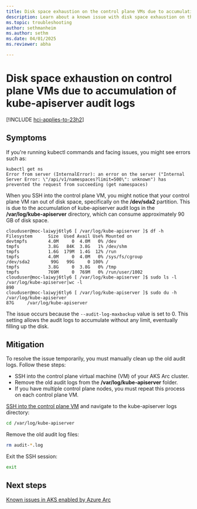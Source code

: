 ```yaml
---
title: Disk space exhaustion on the control plane VMs due to accumulation of kube-apiserver audit logs
description: Learn about a known issue with disk space exhaustion on the control plane VMs due to accumulation of kube-apiserver audit logs.
ms.topic: troubleshooting
author: sethmanheim
ms.author: sethm
ms.date: 04/01/2025
ms.reviewer: abha

---
```


# Disk space exhaustion on control plane VMs due to accumulation of kube-apiserver audit logs

[!INCLUDE [hci-applies-to-23h2](includes/hci-applies-to-23h2.md)]

## Symptoms

If you're running kubectl commands and facing issues, you might see errors such as:

```output
kubectl get ns
Error from server (InternalError): an error on the server ("Internal Server Error: \"/api/v1/namespaces?limit=500\": unknown") has prevented the request from succeeding (get namespaces)
```

When you SSH into the control plane VM, you might notice that your control plane VM ran out of disk space, specifically on the **/dev/sda2** partition. This is due to the accumulation of kube-apiserver audit logs in the **/var/log/kube-apiserver** directory, which can consume approximately 90 GB of disk space.

```output
clouduser@moc-laiwyj6tly6 [ /var/log/kube-apiserver ]$ df -h
Filesystem      Size  Used Avail Use% Mounted on
devtmpfs        4.0M     0  4.0M   0% /dev
tmpfs           3.8G   84K  3.8G   1% /dev/shm
tmpfs           1.6G  179M  1.4G  12% /run
tmpfs           4.0M     0  4.0M   0% /sys/fs/cgroup
/dev/sda2        99G   99G     0 100% /
tmpfs           3.8G     0  3.8G   0% /tmp
tmpfs           769M     0  769M   0% /run/user/1002
clouduser@moc-laiwyj6tly6 [ /var/log/kube-apiserver ]$ sudo ls -l /var/log/kube-apiserver|wc -l
890
clouduser@moc-laiwyj6tly6 [ /var/log/kube-apiserver ]$ sudo du -h /var/log/kube-apiserver
87G     /var/log/kube-apiserver
```

The issue occurs because the `--audit-log-maxbackup` value is set to 0. This setting allows the audit logs to accumulate without any limit, eventually filling up the disk. 

## Mitigation

To resolve the issue temporarily, you must manually clean up the old audit logs. Follow these steps:

- SSH into the control plane virtual machine (VM) of your AKS Arc cluster.
- Remove the old audit logs from the **/var/log/kube-apiserver** folder.
- If you have multiple control plane nodes, you must repeat this process on each control plane VM.

[SSH into the control plane VM](ssh-connect-to-windows-and-linux-worker-nodes.md) and navigate to the kube-apiserver logs directory:

```bash
cd /var/log/kube-apiserver
```

Remove the old audit log files:

```bash
rm audit-*.log
```

Exit the SSH session:

```bash
exit
```

## Next steps

[Known issues in AKS enabled by Azure Arc](aks-known-issues.md)
